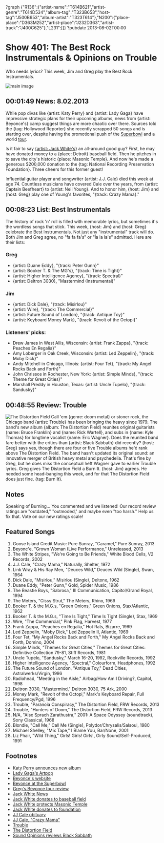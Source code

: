 ?graph {"R136":{"artist-name":"T614B621","artist-genre":"T614D534","album-tag":"T323B653","host-tag":"J500B653","album-artist":"T323T614"},"N200":{"place-place":"D363M252","artist-place":"J232D363","artist-track":"J400C625"},"L231":[]}
?pubdate 2013-08-02T00:00

# Show 401: The Best Rock Instrumentals & Opinions on Trouble
Who needs lyrics? This week, Jim and Greg play the Best Rock Instrumentals.

![main image](http://static.soundopinions.org/images/2013/instrumentals.jpg)

## 00:01:49 News: 8.02.2013
While pop divas like {artist: Katy Perry} and {artist: Lady Gaga} have impressive strategic plans for their upcoming albums, news from {artist: Beyonce's} camp suggest things are more chaotic over there. Sources told the {tag: Hollywood Reporter} she recently scrapped 50 songs and is starting over, despite having the promotional push of the [Superbowl](http://www.youtube.com/watch?v=kKVorba5GLs) and a world [tour](http://www.chicagotribune.com/entertainment/music/turnitup/chi-beyonce-concert-review-20130717,0,724260.column). 

Is it fair to say [{artist: Jack White's}](http://jackwhiteiii.com/news/) an all-around good guy? First, he may have donated money to a {place: Detroit} baseball field. Then he pitches in to save the city's historic {place: Masonic Temple}. And now he's made a generous $200,000 donation to the {tag: National Recording Preservation Foundation}. Three cheers for this former guest!

Influential guitar player and songwriter {artist: J.J. Cale} died this week at age 74. Countless musicians have covered Cale over the years, from {artist: Captain Beefheart} to {artist: Neil Young}. And to honor him, {host: Jim} and {host: Greg} play one of Young's favorites, "{track: Crazy Mama}." 

## 00:08:23 List: Best Instrumentals
The history of rock 'n' roll is filled with memorable lyrics, but sometimes it's the wordless songs that stick. This week, {host: Jim} and {host: Greg} celebrate the Best Instrumentals. Not just any "instrumental" track will do. Both Jim and Greg agree, no "fa fa fa's" or "la la la's" admitted. Here are their lists:

### Greg 
- {artist: Duane Eddy}, "{track: Peter Gunn}"
- {artist: Booker T. & The MG's}, "{track: Time is Tight}"
- {artist: Higher Intelligence Agency}, "{track: Spectral}"
- {artist: Deltron 3030}, "Mastermind (Instrumental)"

### Jim
- {artist: Dick Dale}, "{track: Misirlou}"
- {artist: Wire}, "{track: The Commercial}"
- {artist: Future Sound of London}, "{track: Antique Toy}"
- {artist: Keyboard Money Mark}, "{track: Revolt of the Octopi}"

### Listeners' picks:

- Drew James in West Allis, Wisconsin: {artist: Frank Zappa}, "{track: Peaches En Regalia}"
- Amy Loberger in Oak Creek, Wisconsin: {artist: Led Zeppelin}, "{track: Moby Dick}"
- Andy Mitchell in Chicago, Illinois: {artist: Four Tet}, "{track: My Angel Rocks Back and Forth}"
- John Chrissos in Rochester, New York: {artist: Simple Minds}, "{track: Theme for Great Cities}"
- Marshall Preddy in Houston, Texas: {artist: Uncle Tupelo}, "{track: Sandusky}"

## 00:48:55 Review: Trouble
![The Distortion Field](http://is5.mzstatic.com/image/thumb/Music111/v4/44/09/73/44097338-f61e-a501-c5a2-cc065c18b5be/source/600x600bb.jpg "1203701169/1203701159")
Call 'em {genre: doom metal} or stoner rock, the Chicago band {artist: Trouble} has been bringing the heavy since 1979. The band's new album {album: The Distortion Field} reunites original guitarists {name: Bruce Franklin} and {name: Rick Wartell}, and subs in {name: Kyle Thomas} for longtime vocalist {name: Eric Wagner}. Does the reunited band fare better with the critics than {artist: Black Sabbath} did recently? {host: Greg} says yes, though there are four or five Trouble albums he'd rank above The Distortion Field. The band hasn't updated its original sound: an innovative merger of British heavy metal and psychedelia. That's fine by Greg, but he does miss the conceptual heft Wagner gave to earlier Trouble lyrics. Greg gives The Distortion Field a Burn It. {host: Jim} agrees. He needed some head-banging this week, and for that The Distortion Field does just fine. {tag: Burn It}.

## Notes
Speaking of Burning...
You commented and we listened! Our record review ratings are "outdated," "outmoded," and maybe even "too harsh." Help us fix that. Vote on our new ratings scale!

## Featured Songs
1. Goose Island Credit Music: Pure Sunray, "Caramel," Pure Sunray, 2013
2. Beyonc'e, "Grown Woman (Live Performance," Unreleased, 2013
3. The White Stripes, "We're Going to Be Friends," White Blood Cells, V2 Records, 2002
4. J.J. Cale, "Crazy Mama," Naturally, Shelter, 1972
5. Link Wray & His Ray Men, "Deuces Wild," Deuces Wild (Single), Swan, 1964
6. Dick Dale, "Misirlou," Misirlou (Single), Deltone, 1962
7. Duane Eddy, "Peter Gunn," Gold, Spider Music, 1986
8. The Beastie Boys, "Sabrosa," III Communication, Capitol/Grand Royal, 1994
9. The Meters, "Cissy Strut," The Meters, Rhino, 1969
10. Booker T. & the M.G.s, "Green Onions," Green Onions, Stax/Atlantic, 1962
11. Booker T. & the M.G.s, "Time Is Tight," Time Is Tight (Single), Stax, 1969
12. Wire, "The Commercial," Pink Flag, Harvest, 1977
13. Frank Zappa, "Peaches en Regalia," Hot Rats, Bizarre, 1969
14. Led Zeppelin, "Moby Dick," Led Zeppelin II, Atlantic, 1969
15. Four Tet, "My Angel Rocks Back and Forth," My Angel Rocks Back and Forth, Domino, 2004
16. Simple Minds, "Themes for Great Cities," Themes for Great Cities: Definitive Collection 79-81, Stiff Records, 1981
17. Uncle Tupelo, "Sandusky," March 16-20, 1992, Rockville Records, 1992
18. Higher Intelligence Agency, "Spectral," Colourform, Headphones, 1992
19. The Future Sound of London, "Antique Toy," Dead Cities, Astralwerks/Virgin, 1996
20. Radiohead, "Meeting in the Aisle," Airbag/How Am I Driving?, Capitol, 1998
21. Deltron 3030, "Mastermind," Deltron 3030, 75 Ark, 2000
22. Money Mark, "Revolt of the Octopi," Mark's Keyboard Repair, Full Frequency/Pgd, 1996
23. Trouble, "Paranoia Conspiracy," The Distortion Field, FRW Records, 2013
24. Trouble, "Hunters of Doom," The Distortion Field, FRW Records, 2013
25. N/A, "Also Sprach Zarathustra," 2001: A Space Odyssey (soundtrack), Sony Classical, 1968
26. Blondie, "Call Me," Call Me (Single), Polydor/Chrysalis/Salsoul, 1980
27. Michael Shelley, "Mix Tape," I Blame You, Bar/None, 2001
28. Liz Phair, "Wild Thing," Girls! Girls! Girls!, Girly Sound/Self-Produced, 1991

## Footnotes
- [Katy Perry announces new album](http://www.latimes.com/entertainment/music/posts/la-et-ms-katy-perry-announces-new-album-prism-20130730,0,308603.story)
- [Lady Gaga's Artpop](http://www.rollingstone.com/music/news/eight-things-we-know-about-lady-gagas-artpop-20130730)
- [Beyonce's website](http://www.beyonce.com/)
- [Beyonce at the Superbowl](http://www.youtube.com/watch?v=kKVorba5GLs)
- [Greg's Beyonce tour review](http://www.chicagotribune.com/entertainment/music/turnitup/chi-beyonce-concert-review-20130717,0,724260.column)
- [Jack White News](http://jackwhiteiii.com/news/)
- [Jack White donates to baseball field](http://www.rollingstone.com/music/news/did-jack-white-donate-big-bucks-to-restore-detroit-baseball-field-20090914)
- [Jack White protects Masonic Temple](http://www.billboard.com/articles/news/1565698/jack-white-pays-142000-to-save-detroit-landmark-from-foreclosure)
- [Jack White donates to foundation](http://www.nashvillescene.com/nashvillecream/archives/2013/07/29/jack-white-donates-200000-to-jump-start-national-recording-preservation-foundation)
- [JJ Cale obituary](http://www.thedailybeast.com/articles/2013/07/30/j-j-cale-dead-at-74-was-a-songwriter-beyond-compare.html)
- [JJ Cale, "Crazy Mama"](http://www.youtube.com/watch?v=lcY5SQECqks)
- [Trouble](http://www.newtrouble.com/)
- [The Distortion Field](http://www.newtrouble.com/chicago-metal-legends-trouble-return)
- [Sound Opinions reviews Black Sabbath](https://soundcloud.com/soundopinions/sound-opinions-reviews-13-by)
